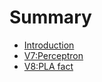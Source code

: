 # Summary

* [Introduction](README.md)
* [V7:Perceptron](first-question.md)
* [V8:PLA fact](second-question.md)

